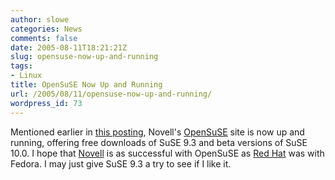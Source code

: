 ```yaml
---
author: slowe
categories: News
comments: false
date: 2005-08-11T18:21:21Z
slug: opensuse-now-up-and-running
tags:
- Linux
title: OpenSuSE Now Up and Running
url: /2005/08/11/opensuse-now-up-and-running/
wordpress_id: 73
---
```


Mentioned earlier in [this posting]({{site.url}}/2005/08/03/novell-to-broaden-suses-reach/), Novell's [OpenSuSE](http://www.opensuse.org/) site is now up and running, offering free downloads of SuSE 9.3 and beta versions of SuSE 10.0. I hope that [Novell](http://www.novell.com/) is as successful with OpenSuSE as [Red Hat](http://www.redhat.com/) was with Fedora. I may just give SuSE 9.3 a try to see if I like it.
